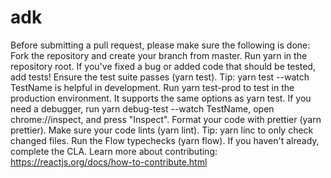 # adk
Before submitting a pull request, please make sure the following is done:  Fork the repository and create your branch from master. Run yarn in the repository root. If you've fixed a bug or added code that should be tested, add tests! Ensure the test suite passes (yarn test). Tip: yarn test --watch TestName is helpful in development. Run yarn test-prod to test in the production environment. It supports the same options as yarn test. If you need a debugger, run yarn debug-test --watch TestName, open chrome://inspect, and press "Inspect". Format your code with prettier (yarn prettier). Make sure your code lints (yarn lint). Tip: yarn linc to only check changed files. Run the Flow typechecks (yarn flow). If you haven't already, complete the CLA. Learn more about contributing: https://reactjs.org/docs/how-to-contribute.html
